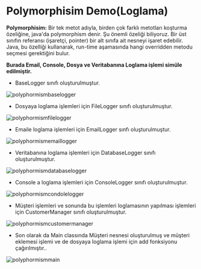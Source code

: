 # Polymorphisim Demo(Loglama)

**Polymorphisim:** Bir tek metot adıyla, birden çok farklı metotları koşturma özeliğine, java'da polymorphism denir. Şu önemli özeliği biliyoruz. 
Bir üst sınıfın referansı (işaretçi, pointer) bir alt sınıfa ait nesneyi işaret edebilir. Java, bu özelliği kullanarak, run-time aşamasında hangi overridden metodu
seçmesi gerektiğini bulur.

**Burada Email, Console, Dosya ve Veritabanına Loglama işlemi simüle edilmiştir.** 

- BaseLogger sınıfı oluşturulmuştur.

![polyphormismbaselogger](https://user-images.githubusercontent.com/86554799/179397959-cd508455-1ef3-4559-ab74-2d28b27820c1.jpg)

- Dosyaya loglama işlemleri için FileLogger sınıfı oluşturulmuştur.

![polyphormismfilelogger](https://user-images.githubusercontent.com/86554799/179398061-687cde8b-0bb2-4e78-9a82-d14444793b54.jpg)

- Emaile loglama işlemleri için EmailLogger sınfı oluşturulmuştur.

![polyphormismemaillogger](https://user-images.githubusercontent.com/86554799/179398119-1e6e678d-269b-41de-b742-5f6c5223b957.jpg)

- Veritabanına loglama işlemleri için DatabaseLogger sınıfı oluşturulmuştur.

![polyphormismdatabaselogger](https://user-images.githubusercontent.com/86554799/179398190-91d5b029-eeb9-4dc9-9001-8183c72d2d79.jpg)

- Console a loglama işlemleri için ConsoleLogger sınıfı oluşturulmuştur.

![polyphormismcondolelogger](https://user-images.githubusercontent.com/86554799/179398226-edb2fe61-89f6-465d-af48-50d00b60d00f.jpg)

- Müşteri işlemleri ve sonunda bu işlemleri loglamasının yapılması işlemleri için CustomerManager sınıfı oluşturulmuştur.

![polyphormismcustomermanager](https://user-images.githubusercontent.com/86554799/179398306-e09c24cd-9c66-4e34-b120-6a70a396e98a.jpg)


- Son olarak da Main classında Müşteri nesnesi oluşturulmuş ve müşteri eklemesi işlemi ve de dosyaya loglama işlemi için add fonksiyonu çağırılmıştır..


![polyphormismmain](https://user-images.githubusercontent.com/86554799/179398329-47261cec-13c9-48b0-a723-7f5c162f518b.jpg)


